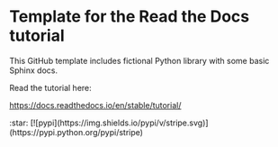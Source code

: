 # Template for the Read the Docs tutorial

This GitHub template includes fictional Python library
with some basic Sphinx docs.

Read the tutorial here:

https://docs.readthedocs.io/en/stable/tutorial/


<span align="center">
  :star:
[![pypi](https://img.shields.io/pypi/v/stripe.svg)](https://pypi.python.org/pypi/stripe)

</span>
